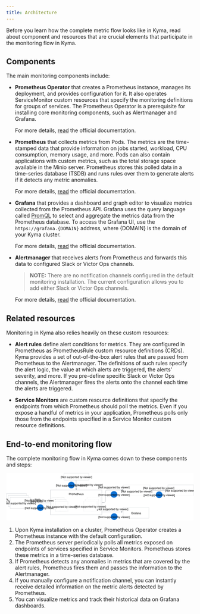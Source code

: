 ```yaml
---
title: Architecture
---
```


Before you learn how the complete metric flow looks like in Kyma, read about component and resources that are crucial elements that participate in the monitoring flow in Kyma.

## Components

The main monitoring components include:

- **Prometheus Operator** that creates a Prometheus instance, manages its deployment, and provides configuration for it. It also operates ServiceMonitor custom resources that specify the monitoring definitions for groups of services. The Prometheus Operator is a prerequisite for installing core monitoring components, such as Alertmanager and Grafana.

  For more details, [read](https://github.com/coreos/prometheus-operator) the official documentation.

- **Prometheus** that collects metrics from Pods. The metrics are the time-stamped data that provide information on jobs started, workload, CPU consumption, memory usage, and more. Pods can also contain applications with custom metrics, such as the total storage space available in the Minio server. Prometheus stores this polled data in a time-series database (TSDB) and runs rules over them to generate alerts if it detects any metric anomalies.

  For more details, [read](https://prometheus.io/docs/introduction) the official documentation.

- **Grafana** that provides a dashboard and graph editor to visualize metrics collected from the Prometheus API. Grafana uses the query language called [PromQL](https://prometheus.io/docs/prometheus/latest/querying/basics/) to select and aggregate the metrics data from the Prometheus database. To access the Grafana UI, use the `https://grafana.{DOMAIN}` address, where {DOMAIN} is the domain of your Kyma cluster.

  For more details, [read](https://grafana.com/docs/guides/getting_started/) the official documentation.

- **Alertmanager** that receives alerts from Prometheus and forwards this data to configured Slack or Victor Ops channels.

  > **NOTE:** There are no notification channels configured in the default monitoring installation. The current configuration allows you to add either Slack or Victor Ops channels.

  For more details, [read](https://prometheus.io/docs/alerting/alertmanager/) the official documentation.

## Related resources

Monitoring in Kyma also relies heavily on these custom resources:

- **Alert rules** define alert conditions for metrics. They are configured in Prometheus as PrometheusRule custom resource definitions (CRDs). Kyma provides a set of out-of-the-box alert rules that are passed from Prometheus to the Alertmanager. The definitions of such rules specify the alert logic, the value at which alerts are triggered, the alerts' severity, and more. If you pre-define specific Slack or Victor Ops channels, the Alertmanager fires the alerts onto the channel each time the alerts are triggered.

- **Service Monitors** are custom resource definitions that specify the endpoints from which Prometheus should poll the metrics. Even if you expose a handful of metrics in your application, Prometheus polls only those from the endpoints specified in a Service Monitor custom resource definitions.

## End-to-end monitoring flow

The complete monitoring flow in Kyma comes down to these components and steps:

![](./assets/monitoring-architecture.svg)

1. Upon Kyma installation on a cluster, Prometheus Operator creates a Prometheus instance with the default configuration.
2. The Prometheus server periodically polls all metrics exposed on endpoints of services specified in Service Monitors. Prometheus stores these metrics in a time-series database.
3. If Prometheus detects any anomalies in metrics that are covered by the alert rules, Prometheus fires them and passes the information to the Alertmanager.
4. If you manually configure a notification channel, you can instantly receive detailed information on the metric alerts detected by Prometheus.
5. You can visualize metrics and track their historical data on Grafana dashboards.
